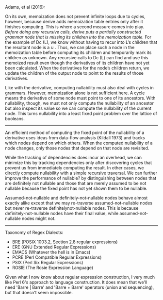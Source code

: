 Adams, et al (2016):

On its own, memoization does not prevent infinite loops due to cycles,
however, because derive adds memoization table entries only after it
finishes computing. This is where a second measure comes into
play. *Before doing any recursive calls, derive puts a partially
constructed grammar node that is missing its children into the
memoization table.* For the example of Dc (L), we know without having to
recur into L’s children that the resultant node is a ∪ . Thus, we can
place such a node in the memoization table before computing its children
and temporarily mark its children as unknown. Any recursive calls to Dc
(L) can find and use this memoized result even though the derivatives of
its children have not yet been calculated. When the derivatives for the
node’s children return, we update the children of the output node to
point to the results of those derivatives.

Like with the derivative, computing nullability must also deal with
cycles in grammars. However, memoization alone is not sufficient here. A
cycle means the derivative of some node must point to one of its
ancestors. With nullability, though, we must not only compute the
nullability of an ancestor but also inspect its value so we can compute
the nullability of the current node. This turns nullability into a least
fixed point problem over the lattice of booleans.

---

An efficient method of computing the fixed point of the nullability of a
derivative uses ideas from data-flow analysis (Kildall 1973) and tracks
which nodes depend on which others. When the computed nullability of a
node changes, only those nodes that depend on that node are revisited.

While the tracking of dependencies does incur an overhead, we can
minimize this by tracking dependencies only after discovering cycles
that prevent us from immediately computing the result. In other cases,
we directly compute nullability with a simple recursive traversal.  We
can further improve the performance of nullable?  by distinguishing
between nodes that are definitely not nullable and those that are merely
assumed to be not nullable because the fixed point has not yet shown
them to be nullable.

Assumed-not-nullable and definitely-not-nullable nodes behave almost
exactly alike except that we may re-traverse assumed-not-nullable nodes
but never re-traverse definitelynot-nullable nodes. This is because
definitely-not-nullable nodes have their final value, while
assumed-not-nullable nodes might not.

---

Taxonomy of Regex Dialects: 
* BRE (POSIX 1003.2, Section 2.8 regular expressions)
* ERE (GNU Extended Regular Expressions)
* EMACS (Whatever the hell is in Emacs)
* PCRE (Perl Compatible Regular Expressions)
* PSIX (Perl Six Regular Expressions)
* ROSIE (The Rosie Expression Language)

Given what I now know about regular expression construction, I very much
like Perl 6's approach to language construction.  It does mean that
we'll need 'Barre | Barre' and 'Barre + Barre' operators (union and
sequencing), but that doesn't seem impossible.
